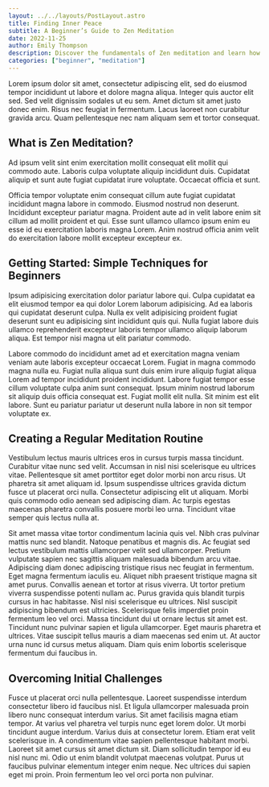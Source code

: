 ```yaml
---
layout: ../../layouts/PostLayout.astro
title: Finding Inner Peace
subtitle: A Beginner’s Guide to Zen Meditation
date: 2022-11-25
author: Emily Thompson
description: Discover the fundamentals of Zen meditation and learn how to find inner peace through simple, effective practices tailored for beginners.
categories: ["beginner", "meditation"]
---
```


Lorem ipsum dolor sit amet, consectetur adipiscing elit, sed do eiusmod tempor incididunt ut labore et dolore magna aliqua. Integer quis auctor elit sed. Sed velit dignissim sodales ut eu sem. Amet dictum sit amet justo donec enim. Risus nec feugiat in fermentum. Lacus laoreet non curabitur gravida arcu. Quam pellentesque nec nam aliquam sem et tortor consequat.

## What is Zen Meditation?

Ad ipsum velit sint enim exercitation mollit consequat elit mollit qui commodo aute. Laboris culpa voluptate aliquip incididunt duis. Cupidatat aliquip et sunt aute fugiat cupidatat irure voluptate. Occaecat officia et sunt.

Officia tempor voluptate enim consequat cillum aute fugiat cupidatat incididunt magna labore in commodo. Eiusmod nostrud non deserunt. Incididunt excepteur pariatur magna. Proident aute ad in velit labore enim sit cillum ad mollit proident et qui. Esse sunt ullamco ullamco ipsum enim eu esse id eu exercitation laboris magna Lorem. Anim nostrud officia anim velit do exercitation labore mollit excepteur excepteur ex.

## Getting Started: Simple Techniques for Beginners

Ipsum adipisicing exercitation dolor pariatur labore qui. Culpa cupidatat ea elit eiusmod tempor ea qui dolor Lorem laborum adipisicing. Ad ea laboris qui cupidatat deserunt culpa. Nulla ex velit adipisicing proident fugiat deserunt sunt eu adipisicing sint incididunt quis qui. Nulla fugiat labore duis ullamco reprehenderit excepteur laboris tempor ullamco aliquip laborum aliqua. Est tempor nisi magna ut elit pariatur commodo.

Labore commodo do incididunt amet ad et exercitation magna veniam veniam aute laboris excepteur occaecat Lorem. Fugiat in magna commodo magna nulla eu. Fugiat nulla aliqua sunt duis enim irure aliquip fugiat aliqua Lorem ad tempor incididunt proident incididunt. Labore fugiat tempor esse cillum voluptate culpa anim sunt consequat. Ipsum minim nostrud laborum sit aliquip duis officia consequat est. Fugiat mollit elit nulla. Sit minim est elit labore. Sunt eu pariatur pariatur ut deserunt nulla labore in non sit tempor voluptate ex.

## Creating a Regular Meditation Routine

Vestibulum lectus mauris ultrices eros in cursus turpis massa tincidunt. Curabitur vitae nunc sed velit. Accumsan in nisl nisi scelerisque eu ultrices vitae. Pellentesque sit amet porttitor eget dolor morbi non arcu risus. Ut pharetra sit amet aliquam id. Ipsum suspendisse ultrices gravida dictum fusce ut placerat orci nulla. Consectetur adipiscing elit ut aliquam. Morbi quis commodo odio aenean sed adipiscing diam. Ac turpis egestas maecenas pharetra convallis posuere morbi leo urna. Tincidunt vitae semper quis lectus nulla at.

Sit amet massa vitae tortor condimentum lacinia quis vel. Nibh cras pulvinar mattis nunc sed blandit. Natoque penatibus et magnis dis. Ac feugiat sed lectus vestibulum mattis ullamcorper velit sed ullamcorper. Pretium vulputate sapien nec sagittis aliquam malesuada bibendum arcu vitae. Adipiscing diam donec adipiscing tristique risus nec feugiat in fermentum. Eget magna fermentum iaculis eu. Aliquet nibh praesent tristique magna sit amet purus. Convallis aenean et tortor at risus viverra. Ut tortor pretium viverra suspendisse potenti nullam ac. Purus gravida quis blandit turpis cursus in hac habitasse. Nisl nisi scelerisque eu ultrices. Nisl suscipit adipiscing bibendum est ultricies. Scelerisque felis imperdiet proin fermentum leo vel orci. Massa tincidunt dui ut ornare lectus sit amet est. Tincidunt nunc pulvinar sapien et ligula ullamcorper. Eget mauris pharetra et ultrices. Vitae suscipit tellus mauris a diam maecenas sed enim ut. At auctor urna nunc id cursus metus aliquam. Diam quis enim lobortis scelerisque fermentum dui faucibus in.

## Overcoming Initial Challenges

Fusce ut placerat orci nulla pellentesque. Laoreet suspendisse interdum consectetur libero id faucibus nisl. Et ligula ullamcorper malesuada proin libero nunc consequat interdum varius. Sit amet facilisis magna etiam tempor. At varius vel pharetra vel turpis nunc eget lorem dolor. Ut morbi tincidunt augue interdum. Varius duis at consectetur lorem. Etiam erat velit scelerisque in. A condimentum vitae sapien pellentesque habitant morbi. Laoreet sit amet cursus sit amet dictum sit. Diam sollicitudin tempor id eu nisl nunc mi. Odio ut enim blandit volutpat maecenas volutpat. Purus ut faucibus pulvinar elementum integer enim neque. Nec ultrices dui sapien eget mi proin. Proin fermentum leo vel orci porta non pulvinar.

